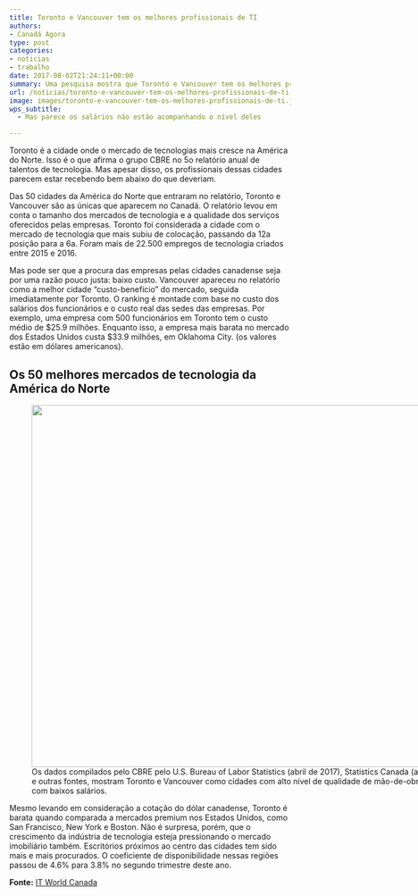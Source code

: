 ```yaml
---
title: Toronto e Vancouver tem os melhores profissionais de TI
authors:
- Canadá Agora
type: post
categories:
- noticias
- trabalho
date: 2017-08-02T21:24:11+00:00
summary: Uma pesquisa mostra que Toronto e Vancouver tem os melhores profissionais de TI do Canadá. Mas os salários não parecem acompanhar essa tendência.
url: /noticias/toronto-e-vancouver-tem-os-melhores-profissionais-de-ti.html
image: images/toronto-e-vancouver-tem-os-melhores-profissionais-de-ti.jpg
wps_subtitle:
  - Mas parece os salários não estão acompanhando o nível deles

---
```

Toronto é a cidade onde o mercado de tecnologias mais cresce na América do Norte. Isso é o que afirma o grupo CBRE no 5o relatório anual de talentos de tecnologia. Mas apesar disso, os profissionais dessas cidades parecem estar recebendo bem abaixo do que deveriam.

Das 50 cidades da América do Norte que entraram no relatório, Toronto e Vancouver são as únicas que aparecem no Canadá. O relatório levou em conta o tamanho dos mercados de tecnologia e a qualidade dos serviços oferecidos pelas empresas. Toronto foi considerada a cidade com o mercado de tecnologia que mais subiu de colocação, passando da 12a posição para a 6a. Foram mais de 22.500 empregos de tecnologia criados entre 2015 e 2016.

Mas pode ser que a procura das empresas pelas cidades canadense seja por uma razão pouco justa: baixo custo. Vancouver apareceu no relatório como a melhor cidade &#8220;custo-benefício&#8221; do mercado, seguida imediatamente por Toronto. O ranking é montade com base no custo dos salários dos funcionários e o custo real das sedes das empresas. Por exemplo, uma empresa com 500 funcionários em Toronto tem o custo médio de $25.9 milhões. Enquanto isso, a empresa mais barata no mercado dos Estados Unidos custa $33.9 milhões, em Oklahoma City. (os valores estão em dólares americanos).

## Os 50 melhores mercados de tecnologia da América do Norte

<figure id="attachment_9282" aria-describedby="caption-attachment-9282" style="width: 756px" class="wp-caption alignnone"><img class="size-full wp-image-9282" src="https://www.canadaagora.com/wp-content/uploads/rankings-melhores-mercados-de-ti-america-do-norte.png" alt="" width="756" height="648" srcset="https://www.canadaagora.com/wp-content/uploads/rankings-melhores-mercados-de-ti-america-do-norte.png 756w, https://www.canadaagora.com/wp-content/uploads/rankings-melhores-mercados-de-ti-america-do-norte-350x300.png 350w, https://www.canadaagora.com/wp-content/uploads/rankings-melhores-mercados-de-ti-america-do-norte-364x312.png 364w, https://www.canadaagora.com/wp-content/uploads/rankings-melhores-mercados-de-ti-america-do-norte-608x521.png 608w" sizes="(max-width: 756px) 100vw, 756px" /><figcaption id="caption-attachment-9282" class="wp-caption-text">Os dados compilados pelo CBRE pelo U.S. Bureau of Labor Statistics (abril de 2017), Statistics Canada (abril 2017) e outras fontes, mostram Toronto e Vancouver como cidades com alto nível de qualidade de mão-de-obra, mas com baixos salários.</figcaption></figure>

Mesmo levando em consideração a cotação do dólar canadense, Toronto é barata quando comparada a mercados premium nos Estados Unidos, como San Francisco, New York e Boston. Não é surpresa, porém, que o crescimento da indústria de tecnologia esteja pressionando o mercado imobiliário também. Escritórios próximos ao centro das cidades tem sido mais e mais procurados. O coeficiente de disponibilidade nessas regiões passou de 4.6% para 3.8% no segundo trimestre deste ano.

**Fonte:** <a href="http://www.itworldcanada.com/article/tech-talent-in-toronto-vancouver-is-top-quality-at-budget-rate-cbre-report/395003" target="_blank" rel="noopener">IT World Canada</a>